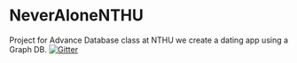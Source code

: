 # NeverAloneNTHU

Project for Advance Database class at NTHU we create a dating app using a Graph DB. 
[![Gitter](https://badges.gitter.im/Join%20Chat.svg)](https://gitter.im/rjollet-/NeverAloneNTHU?utm_source=badge&utm_medium=badge&utm_campaign=pr-badge)

